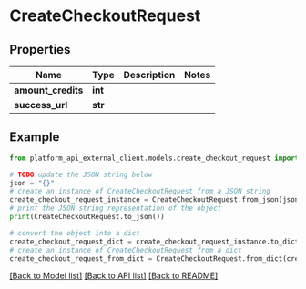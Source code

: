# CreateCheckoutRequest


## Properties

Name | Type | Description | Notes
------------ | ------------- | ------------- | -------------
**amount_credits** | **int** |  | 
**success_url** | **str** |  | 

## Example

```python
from platform_api_external_client.models.create_checkout_request import CreateCheckoutRequest

# TODO update the JSON string below
json = "{}"
# create an instance of CreateCheckoutRequest from a JSON string
create_checkout_request_instance = CreateCheckoutRequest.from_json(json)
# print the JSON string representation of the object
print(CreateCheckoutRequest.to_json())

# convert the object into a dict
create_checkout_request_dict = create_checkout_request_instance.to_dict()
# create an instance of CreateCheckoutRequest from a dict
create_checkout_request_from_dict = CreateCheckoutRequest.from_dict(create_checkout_request_dict)
```
[[Back to Model list]](../README.md#documentation-for-models) [[Back to API list]](../README.md#documentation-for-api-endpoints) [[Back to README]](../README.md)


